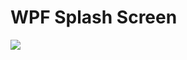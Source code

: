 # WPF Splash Screen

<image src="https://github.com/aydinmemis/wpfSplashScreen/blob/master/WpfApp_SplashScreen/image/spashscreen.PNG"/>
